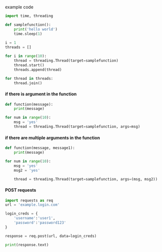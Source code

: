 example code
```python
import time, threading

def samplefunction():
	print('hello world')
	time.sleep(1)
	
i = 1
threads = []

for i in range(10):
	thread = threading.Thread(target=samplefunction)
	thread.start()
	threads.append(thread)

for thread in threads:
	thread.join()
```

#### if there is argument in the function
```python
def function(message):
	print(message)

for num in range(10):
	msg = 'yes'
	thread = threading.Thread(target=samplefunction, args=msg)
```

#### if there are multiple arguments in the function
```python
def function(message, message1):
	print(message)

for num in range(10):
	msg = 'yes'
	msg2 = 'yes'

	thread = threading.Thread(target=samplefunction, args=(msg, msg2))
```


#### POST requests 
```python
import requests as req
url = 'example.login.com'

login_creds = {
	'username':'user1',
	'password':'password123'
}

response = req.post(url, data=login_creds)

print(response.text)
```


